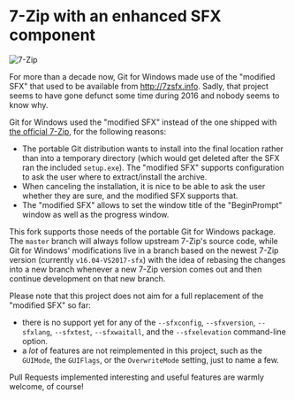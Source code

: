 # 7-Zip with an enhanced SFX component

![7-Zip](http://www.7-zip.org/7ziplogo.png)

For more than a decade now, Git for Windows made use of the "modified SFX" that used to be available from http://7zsfx.info. Sadly, that project seems to have gone defunct some time during 2016 and nobody seems to know why.

Git for Windows used the "modified SFX" instead of the one shipped with [the official 7-Zip](http://7-zip.org/), for the following reasons:

* The portable Git distribution wants to install into the final location rather than into a temporary directory (which would get deleted after the SFX ran the included `setup.exe`). The "modified SFX" supports configuration to ask the user where to extract/install the archive.
* When canceling the installation, it is nice to be able to ask the user whether they are sure, and the modified SFX supports that.
* The "modified SFX" allows to set the window title of the "BeginPrompt" window as well as the progress window.

This fork supports those needs of the portable Git for Windows package. The `master` branch will always follow upstream 7-Zip's source code, while Git for Windows' modifications live in a branch based on the newest 7-Zip version (currently `v16.04-VS2017-sfx`) with the idea of rebasing the changes into a new branch whenever a new 7-Zip version comes out and then continue development on that new branch.

Please note that this project does not aim for a full replacement of the "modified SFX" so far:

* there is no support yet for any of the `--sfxconfig`, `--sfxversion`, `--sfxlang`, `--sfxtest`, `--sfxwaitall`, and the `--sfxelevation` command-line option.
* a *lot* of features are not reimplemented in this project, such as the `GUIMode`, the `GUIFlags`, or the `OverwriteMode` setting, just to name a few.

Pull Requests implemented interesting and useful features are warmly welcome, of course!

